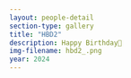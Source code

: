 ```yaml
---
layout: people-detail
section-type: gallery
title: "HBD2"
description: Happy Birthday🥳
img-filename: hbd2_.png
year: 2024
---
```

